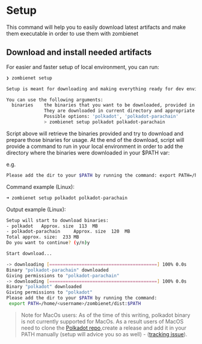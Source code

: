 # Setup

This command will help you to easily download latest artifacts and make them executable in order to use them with zombienet

## Download and install needed artifacts

For easier and faster setup of local environment, you can run:

```bash
❯ zombienet setup

Setup is meant for downloading and making everything ready for dev environment of ZombieNet;

You can use the following arguments:
  binaries    the binaries that you want to be downloaded, provided in a row without any separators;
              They are downloaded in current directory and appropriate executable permissions are assigned.
              Possible options: 'polkadot', 'polkadot-parachain'
              > zombienet setup polkadot polkadot-parachain

```

Script above will retrieve the binaries provided and try to download and prepare those binaries for usage. At the end of the download, script will provide a command to run in your local environment in order to add the directory where the binaries were downloaded in your $PATH var:

e.g.

```bash
Please add the dir to your $PATH by running the command: export PATH=/home/<user>/<current_directory>/dist:$PATH
```

Command example (Linux):

```bash
➜ zombienet setup polkadot polkadot-parachain
```

Output example (Linux):

```bash
Setup will start to download binaries:
- polkadot 	 Approx. size  113  MB
- polkadot-parachain 	 Approx. size  120  MB
Total approx. size:  233 MB
Do you want to continue? (y/n)y

Start download...

-> downloading [========================================] 100% 0.0s
Binary "polkadot-parachain" downloaded
Giving permissions to "polkadot-parachain"
-> downloading [========================================] 100% 0.0s
Binary "polkadot" downloaded
Giving permissions to "polkadot"
Please add the dir to your $PATH by running the command:
 export PATH=/home/<username>/zombienet/dist:$PATH
```

> Note for MacOs users: As of the time of this writing, polkadot binary is not currently supported for MacOs. As a result users of MacOS need to clone the [Polkadot repo](https://github.com/paritytech/polkadot),create a release and add it in your PATH manually (setup will advice you so as well) - ([tracking issue](https://github.com/paritytech/ci_cd/issues/609)).

